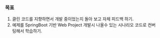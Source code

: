
### 목표

1. 클린 코드를 지향하면서 개발 중이었는지 돌아 보고 자체 피드백 하기.
2. 예제를 SpringBoot 기반 Web Project 개발시 나올수 있는 시나리오 코드로 컨버팅해서 학습하기.